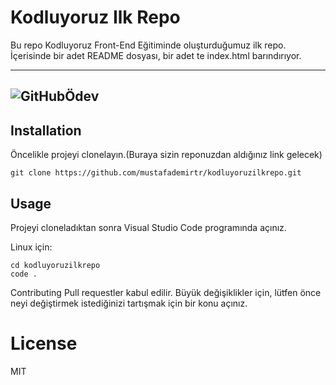 # Kodluyoruz Ilk Repo 
Bu repo Kodluyoruz Front-End Eğitiminde oluşturduğumuz ilk repo. İçerisinde bir adet README dosyası, bir adet te index.html barındırıyor.

---
![GitHubÖdev](https://i.postimg.cc/SQ2XmGvW/Git-Hub-Homework.jpg)
---

## Installation
Öncelikle projeyi clonelayın.(Buraya sizin reponuzdan aldığınız link gelecek)

    git clone https://github.com/mustafademirtr/kodluyoruzilkrepo.git

## Usage 
Projeyi cloneladıktan sonra Visual Studio Code programında açınız.

Linux için: 

    cd kodluyoruzilkrepo
    code .

Contributing 
Pull requestler kabul edilir. Büyük değişiklikler için, lütfen önce neyi değiştirmek istediğinizi tartışmak için bir konu açınız.

# License
MIT